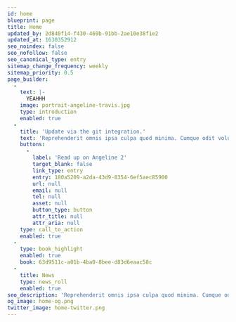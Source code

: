 ```yaml
---
id: home
blueprint: page
title: Home
updated_by: 2d840f14-f430-469b-91bb-2ae10e38f1e2
updated_at: 1630352912
seo_noindex: false
seo_nofollow: false
seo_canonical_type: entry
sitemap_change_frequency: weekly
sitemap_priority: 0.5
page_builder:
  - 
    text: |-
      YEAHHH
    image: portrait-angeline-travis.jpg
    type: introduction
    enabled: true
  - 
    title: 'Update via the git integration.'
    text: 'Reprehenderit omnis ipsa culpa quod minima. Cumque odit voluptatem sit aut voluptatem temporibus possimus. Quasi id ea velit quaerat doloribus. Qui sit beatae ducimus laborum sequi id aut. Possimus ut eum alias vel. Voluptas neque quo non eaque doloremque possimus praesentium. Iste explicabo sit dolores sunt impedit tempore recusandae quos.'
    buttons:
      -
        label: 'Read up on Angeline 2'
        target_blank: false
        link_type: entry
        entry: 180a5209-a2da-43d9-8354-6ef5aec85900
        url: null
        email: null
        tel: null
        asset: null
        button_type: button
        attr_title: null
        attr_aria: null
    type: call_to_action
    enabled: true
  - 
    type: book_highlight
    enabled: true
    book: 63d9511c-a01b-4ba0-8bee-d83d6eaac58c
  - 
    title: News
    type: news_roll
    enabled: true
seo_description: 'Reprehenderit omnis ipsa culpa quod minima. Cumque odit voluptatem sit aut voluptatem temporibus possimus. Quasi id ea velit quaerat doloribus.'
og_image: home-og.png
twitter_image: home-twitter.png
---
```

